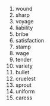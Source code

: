 1. wound
2. sharp
3. voyage
4. liability
5. bribe
6. satisfaction
7. stamp
8. wage
9. tender
10. variety
11. bullet
12. cruelest
13. sprout
14. uniform
15. caress
